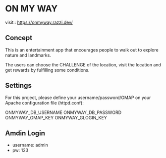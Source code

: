 # ON MY WAY
visit:: https://onmyway.razzi.dev/


Concept
-

This is an entertainment app that encourages people to walk out to explore nature and landmarks.

The users can choose the CHALLENGE of the location, visit the location and get rewards by fulfilling some conditions.


Settings
-

For this project, please define your username/password/GMAP on your Apache configuration file (httpd.conf):


ONMYWAY_DB_USERNAME
ONMYWAY_DB_PASSWORD
ONMYWAY_GMAP_KEY
ONMYWAY_GLOGIN_KEY



Amdin Login
-

- username: admin
- pw: 123

